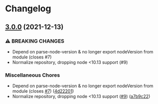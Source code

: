 # Changelog

## [3.0.0](https://www.github.com/gulpjs/default-resolution/compare/v2.0.0...v3.0.0) (2021-12-13)


### ⚠ BREAKING CHANGES

* Depend on parse-node-version & no longer export nodeVersion from module (closes #7)
* Normalize repository, dropping node <10.13 support (#9)

### Miscellaneous Chores

* Depend on parse-node-version & no longer export nodeVersion from module (closes [#7](https://www.github.com/gulpjs/default-resolution/issues/7)) ([4d22201](https://www.github.com/gulpjs/default-resolution/commit/4d222014b5ae684b6328d11edd3a8ec3d04787e9))
* Normalize repository, dropping node <10.13 support ([#9](https://www.github.com/gulpjs/default-resolution/issues/9)) ([a7b9c22](https://www.github.com/gulpjs/default-resolution/commit/a7b9c22a87ee5935e87bf51651902b09fc39ebeb))
